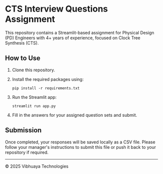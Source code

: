 
# CTS Interview Questions Assignment

This repository contains a Streamlit-based assignment for Physical Design (PD) Engineers with 4+ years of experience, focused on Clock Tree Synthesis (CTS).

## How to Use

1. Clone this repository.
2. Install the required packages using:
   ```
   pip install -r requirements.txt
   ```
3. Run the Streamlit app:
   ```
   streamlit run app.py
   ```

4. Fill in the answers for your assigned question sets and submit.

## Submission

Once completed, your responses will be saved locally as a CSV file. Please follow your manager's instructions to submit this file or push it back to your repository if required.

---

© 2025 Vibhuaya Technologies
